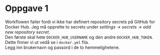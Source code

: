# Oppgave 1

Workflowen failer fordi vi ikke har definert repository secrets på GitHub for Docker Hub. Jeg må opprette to secrets under *settings -> secrets -> add new repository secret.* <br>
Den første skal hete ```DOCKER_HUB_USERNAME``` og den andre ``DOCKER_HUB_TOKEN``. Dette finner vi ut vedå se i ````docker.yml```` fila.<br>
Legg inn brukernavn og passord i de to hemmelighetene. 
